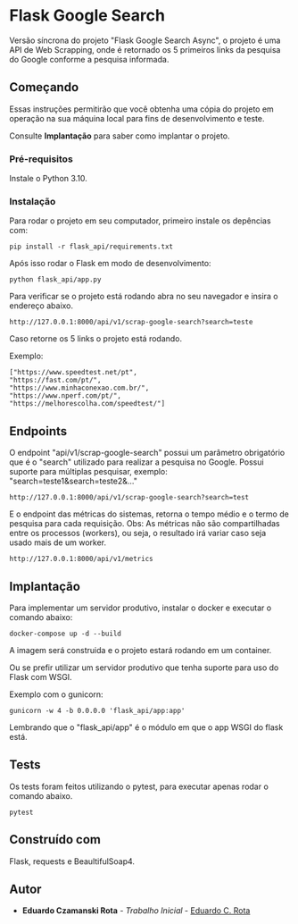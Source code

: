 # Flask Google Search

Versão síncrona do projeto "Flask Google Search Async", o projeto é uma API de Web Scrapping, onde é retornado os 5 primeiros links da pesquisa do Google conforme a pesquisa informada.

## Começando

Essas instruções permitirão que você obtenha uma cópia do projeto em operação na sua máquina local para fins de desenvolvimento e teste.

Consulte **Implantação** para saber como implantar o projeto.

### Pré-requisitos

Instale o Python 3.10.


### Instalação

Para rodar o projeto em seu computador, primeiro instale os depências com:

```
pip install -r flask_api/requirements.txt
```

Após isso rodar o Flask em modo de desenvolvimento:

```
python flask_api/app.py
```

Para verificar se o projeto está rodando abra no seu navegador e insira o endereço abaixo.

```
http://127.0.0.1:8000/api/v1/scrap-google-search?search=teste
```

Caso retorne os 5 links o projeto está rodando.

Exemplo:
```
["https://www.speedtest.net/pt",
"https://fast.com/pt/",
"https://www.minhaconexao.com.br/",
"https://www.nperf.com/pt/",
"https://melhorescolha.com/speedtest/"]
```

## Endpoints
O endpoint "api/v1/scrap-google-search" possui um parâmetro obrigatório que é o "search" utilizado para realizar a pesquisa no Google.
Possui suporte para múltiplas pesquisar, exemplo: "search=teste1&search=teste2&..."

```
http://127.0.0.1:8000/api/v1/scrap-google-search?search=test
```

E o endpoint das métricas do sistemas, retorna o tempo médio e o termo de pesquisa para cada requisição.
Obs: As métricas não são compartilhadas entre os processos (workers), ou seja, o resultado irá variar caso seja usado mais de um worker.
```
http://127.0.0.1:8000/api/v1/metrics
```

## Implantação

Para implementar um servidor produtivo, instalar o docker e executar o comando abaixo:

```
docker-compose up -d --build
```

A imagem será construida e o projeto estará rodando em um container.

Ou se prefir utilizar um servidor produtivo que tenha suporte para uso do Flask com WSGI.

Exemplo com o gunicorn:

```
gunicorn -w 4 -b 0.0.0.0 'flask_api/app:app'
```

Lembrando que o "flask_api/app" é o módulo em que o app WSGI do flask está.


## Tests

Os tests foram feitos utilizando o pytest, para executar apenas rodar o comando abaixo.

```
pytest
```



## Construído com

Flask, requests e BeaultifulSoap4.


## Autor

* **Eduardo Czamanski Rota** - *Trabalho Inicial* - [Eduardo C. Rota](https://github.com/quesmues)
